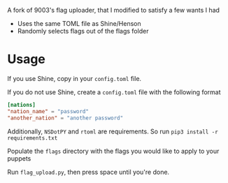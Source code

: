 A fork of 9003's flag uploader, that I modified to satisfy a few wants I had

- Uses the same TOML file as Shine/Henson
- Randomly selects flags out of the flags folder

# Usage
If you use Shine, copy in your `config.toml` file.

If you do not use Shine, create a `config.toml` file with the following format
```toml
[nations]
"nation_name" = "password"
"another_nation" = "another password"
```
Additionally, `NSDotPY` and `rtoml` are requirements. So run `pip3 install -r requirements.txt`

Populate the `flags` directory with the flags you would like to apply to your puppets

Run `flag_upload.py`, then press space until you're done.